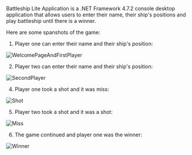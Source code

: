 Battleship Lite Application is a .NET Framework 4.7.2 console desktop application that allows users to enter their name, their ship's positions and play battleship until there is a winner. 

Here are some spanshots of the game:

1. Player one can enter their name and their ship's position:

![WelcomePageAndFirstPlayer](https://github.com/Franco-Diaz-Licham/BattleshipLiteApp/assets/138960498/068e884b-e5e7-4177-b197-3a54d0949995)

2. Player two can enter their name and their ship's position:

![SecondPlayer](https://github.com/Franco-Diaz-Licham/BattleshipLiteApp/assets/138960498/08149019-7d7f-436f-a56a-e7d873840ea2)

4. Player one took a shot and it was miss:

![Shot](https://github.com/Franco-Diaz-Licham/BattleshipLiteApp/assets/138960498/3047cc6f-d71f-45d3-9a78-3cc89c3b2977)

5. Player two took a shot and it was a shot:

![Miss](https://github.com/Franco-Diaz-Licham/BattleshipLiteApp/assets/138960498/f8f5df51-4ddd-43f5-a410-10e0c48b21a5)

6. The game continued and player one was the winner:

![Winner](https://github.com/Franco-Diaz-Licham/BattleshipLiteApp/assets/138960498/a974882c-22b9-41a3-ab1b-05de08c44ca4)
